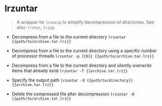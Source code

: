 # lrzuntar
> A wrapper for `lrunzip` to simplify decompression of directories.
> See also: `lrztar`, `lrzip`.

- Decompress from a file to the current directory
`lrzuntar {{path/to/archive.tar.lrz}}`

- Decompress from a file to the current directory using a specific number of processor threads
`lrzuntar -p {{8}} {{path/to/archive.tar.lrz}}`

- Decompress from a file to the current directory and silently overwrite items that already exist
`lrzuntar -f {{archive.tar.lrz}}`

- Specify the output path
`lrzuntar -O {{path/to/directory}} {{archive.tar.lrz}}`

- Delete the compressed file after decompression
`lrzuntar -D {{path/to/archive.tar.lrz}}`
